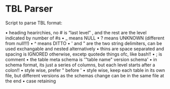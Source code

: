 # TBL Parser

Script to parse TBL format:

• heading hearirchies, no # is “last level” , and the rest are the level indicated by number of #s
• _ means NULL
• ? means UNKNOWN (different from null!!!)
• ^ means DITTO
• ' and " are the two string delimiters, can be used exchangable and nested alternatively
• thins are space separated and spacing is IGNORED otherwise, excetp quotede things ofc, like bash!!
• ; is comment
• the table meta schema is '"table name" version schema'
• in schema format, its just a series of columns, but each level starts after a colon!!
• style wise, prefer " before '
• style wise, keep each table in its own file, but different versions as the schemas change can be in the same file at the end
• case retaining

